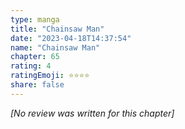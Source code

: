 ```yaml
---
type: manga
title: "Chainsaw Man"
date: "2023-04-18T14:37:54"
name: "Chainsaw Man"
chapter: 65
rating: 4
ratingEmoji: ⭐️⭐️⭐️⭐️
share: false
---
```


_[No review was written for this chapter]_
